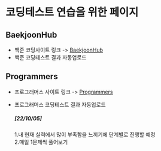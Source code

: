 # 코딩테스트 연습을 위한 페이지

## BaekjoonHub
* 백준 코딩사이트 링크 -> [BaekjoonHub](https://github.com/BaekjoonHub/BaekjoonHub)  
* 백준 코딩테스트 결과 자동업로드  
  
## Programmers
* 프로그래머스 사이트 링크 -> [Programmers](https://programmers.co.kr)  
* 프로그래머스 코딩테스트 결과 자동업로드 
  
  ##### [22/10/05]
  1.내 현재 실력에서 많이 부족함을 느끼기에 단계별로 진행할 예정  
  2.매일 1문제씩 풀어보기
